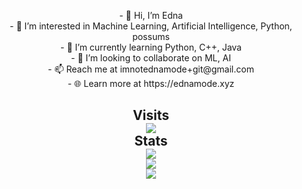 <p align="center">
- 👋 Hi, I’m Edna <br>
- 👀 I’m interested in Machine Learning, Artificial Intelligence, Python, possums <br>
- 🌱 I’m currently learning Python, C++, Java<br>
- 💞️ I’m looking to collaborate on ML, AI<br>
- 📫 Reach me at imnotednamode+git@gmail.com<br>
- 🌐 Learn more at https://ednamode.xyz<br>
</p>

<h2 align="center"> 
  Visits <br>
  <img src="https://profile-counter.glitch.me/Ednaordinary/count.svg" />
  <br>Stats<br>
  <img src="https://github-readme-streak-stats.herokuapp.com?user=Ednaordinary&theme=dark&hide_border=true&card_width=520" /></a>
  <br>
  <img src="https://github-readme-stats.vercel.app/api?username=Ednaordinary&show_icons=true" /></a>
  <br>
  <img src="https://github-readme-stats.vercel.app/api/top-langs/?username=Ednaordinary&layout=compact" /></a>
  <br>
</h2>
